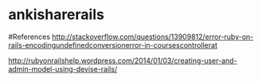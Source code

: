 ankisharerails
==============
#References
http://stackoverflow.com/questions/13909812/error-ruby-on-rails-encodingundefinedconversionerror-in-coursescontrollerat

http://rubyonrailshelp.wordpress.com/2014/01/03/creating-user-and-admin-model-using-devise-rails/
